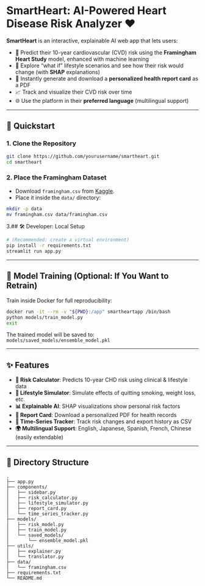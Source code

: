 # SmartHeart: AI-Powered Heart Disease Risk Analyzer ❤️

**SmartHeart** is an interactive, explainable AI web app that lets users:

* 🧠 Predict their 10-year cardiovascular (CVD) risk using the **Framingham Heart Study** model, enhanced with machine learning
* 🔄 Explore “what if” lifestyle scenarios and see how their risk would change (with **SHAP** explanations)
* 📝 Instantly generate and download a **personalized health report card** as a PDF
* 📈 Track and visualize their CVD risk over time
* 🌐 Use the platform in their **preferred language** (multilingual support)

---

## 🚀 Quickstart 

### 1. Clone the Repository

```bash
git clone https://github.com/yourusername/smartheart.git
cd smartheart
```

### 2. Place the Framingham Dataset

* Download `framingham.csv` from [Kaggle](https://www.kaggle.com/datasets).
* Place it inside the `data/` directory:

```bash
mkdir -p data
mv framingham.csv data/framingham.csv
```

3.## 🛠️ Developer: Local Setup

```bash
# (Recommended: create a virtual environment)
pip install -r requirements.txt
streamlit run app.py
```

---

## 🧪 Model Training (Optional: If You Want to Retrain)

Train inside Docker for full reproducibility:

```bash
docker run -it --rm -v "${PWD}:/app" smartheartapp /bin/bash
python models/train_model.py
exit
```

The trained model will be saved to:
`models/saved_models/ensemble_model.pkl`


---

## ✨ Features

* **🧮 Risk Calculator**: Predicts 10-year CHD risk using clinical & lifestyle data
* **🔧 Lifestyle Simulator**: Simulate effects of quitting smoking, weight loss, etc.
* **📊 Explainable AI**: SHAP visualizations show personal risk factors
* **📄 Report Card**: Download a personalized PDF for health records
* **📆 Time-Series Tracker**: Track risk changes and export history as CSV
* **🌍 Multilingual Support**: English, Japanese, Spanish, French, Chinese (easily extendable)

---

## 📁 Directory Structure

```
.
├── app.py
├── components/
│   ├── sidebar.py
│   ├── risk_calculator.py
│   ├── lifestyle_simulator.py
│   ├── report_card.py
│   └── time_series_tracker.py
├── models/
│   ├── risk_model.py
│   ├── train_model.py
│   └── saved_models/
│       └── ensemble_model.pkl
├── utils/
│   ├── explainer.py
│   └── translator.py
├── data/
│   └── framingham.csv
├── requirements.txt
└── README.md
```
